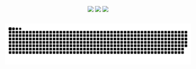 

<!-- <div style="display: inline_block" align="center"><br>
  <img align="center" alt="Gu-Python" height="30" width="40" src="https://cdn.jsdelivr.net/gh/devicons/devicon/icons/python/python-original.svg">
  <img align="center" alt="Gu-Java" height="30" width="40" src="https://cdn.jsdelivr.net/gh/devicons/devicon/icons/java/java-original.svg">
  <img align="center" alt="Gu-Jupiter" height="30" width="40" src="https://cdn.jsdelivr.net/gh/devicons/devicon/icons/jupyter/jupyter-original-wordmark.svg">
</div>
  -->  
 <div align="center">
  <a href="https://www.instagram.com/gustavoccvilela/" target="_blank"><img src="https://img.shields.io/badge/-Instagram-%23E4405F?style=for-the-badge&logo=instagram&logoColor=white" target="_blank"></a>
  <a href = "mailto:gustavoccvilela@gmail.com"><img src="https://img.shields.io/badge/-Gmail-%23333?style=for-the-badge&logo=gmail&logoColor=white" target="_blank"></a>
  <a href="https://www.linkedin.com/in/gustavo-vilela-939963163/" target="_blank"><img src="https://img.shields.io/badge/-LinkedIn-%230077B5?style=for-the-badge&logo=linkedin&logoColor=white" target="_blank"></a>  
  
 ##
 <picture>
  <source media="(prefers-color-scheme: dark)" srcset="https://raw.githubusercontent.com/gcvilela/gcvilela/output/github-contribution-grid-snake-dark.svg">
  <source media="(prefers-color-scheme: light)" srcset="https://raw.githubusercontent.com/gcvilela/gcvilela/output/github-contribution-grid-snake-dark.svg">
  <img alt="github contribution grid snake animation" src="https://raw.githubusercontent.com/gcvilela/gcvilela/output/github-contribution-grid-snake-dark.svg">
</picture>
   
</div>
